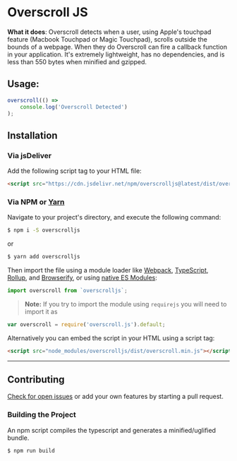 # Overscroll JS

**What it does**: Overscroll detects when a user, using Apple's touchpad feature (Macbook Touchpad or Magic Touchpad), scrolls outside the bounds of a webpage. When they do Overscroll can fire a callback function in your application.
It's extremely lightweight, has no dependencies, and is less than 550 bytes when minified and gzipped.

## Usage:

```javascript
overscroll(() => 
    console.log('Overscroll Detected')
);
```

## Installation

### Via jsDeliver

Add the following script tag to your HTML file:

```html
<script src="https://cdn.jsdelivr.net/npm/overscrolljs@latest/dist/overscroll.min.js"></script>
```

### Via NPM or [Yarn](https://yarnpkg.com)

Navigate to your project's directory, and execute the following command:

```sh
$ npm i -S overscrolljs
```

or

```sh
$ yarn add overscrolljs
```

Then import the file using a module loader like [Webpack](https://webpack.js.org/), [TypeScript](https://www.typescriptlang.org/), [Rollup](https://rollupjs.org/), and [Browserify](http://browserify.org/), or using [native ES Modules](https://developer.mozilla.org/en-US/docs/Web/JavaScript/Reference/Statements/import):

```javascript
import overscroll from `overscrolljs`;
```

> **Note:** If you try to import the module using `requirejs` you will need to import it as
```javascript
var overscroll = require('overscroll.js').default;
```

Alternatively you can embed the script in your HTML using a script tag:
```html
<script src="node_modules/overscrolljs/dist/overscroll.min.js"></script>
```
___

## Contributing

[Check for open issues](https://github.com/bluzi/overscroll/issues) or add your own features by starting a pull request.

### Building the Project

An npm script compiles the typescript and generates a minified/uglified bundle.

```
$ npm run build
```
